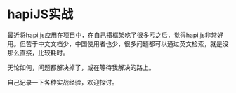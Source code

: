 # hapiJS实战

最近将hapi.js应用在项目中，在自己搭框架吃了很多亏之后，觉得hapi.js非常好用。但苦于中文文档少，中国使用者也少，很多问题都可以通过英文检索，就是没那么直接，比较耗时。

无论如何，问题都解决掉了，或在等待我解决的路上。

自己记录一下各种实战经验，欢迎探讨。
